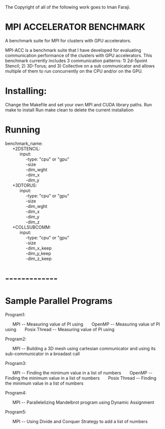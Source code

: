 The Copyright of all of the following work goes to Iman Faraji. 

# MPI ACCELERATOR BENCHMARK

A benchmark suite for MPI for clusters with GPU accelerators.

MPI-ACC is a benchmark suite that I have developed for evaluating communication performance of the clusters with GPU accelerators. This benchmark currently includes 3 communication patterns: 1) 2d-5point Stencil; 2) 3D-Torus; and 3) Collective on a sub communicator and allows multiple of them to run concurrently on the CPU and/or on the GPU. 

# Installing:
Change the Makefile and set your own MPI and CUDA library paths.
Run make to install
Run make clean to delete the current installation


# Running

benchmark_name: <br />
&nbsp;&nbsp;&nbsp;&nbsp;&nbsp;&nbsp;+2DSTENCIL: <br />
&nbsp;&nbsp;&nbsp;&nbsp;&nbsp;&nbsp;&nbsp;&nbsp;&nbsp;&nbsp;&nbsp;&nbsp;input: <br />
&nbsp;&nbsp;&nbsp;&nbsp;&nbsp;&nbsp;&nbsp;&nbsp;&nbsp;&nbsp;&nbsp;&nbsp;&nbsp;&nbsp;&nbsp;&nbsp;&nbsp;-type: "cpu" or "gpu" <br />
&nbsp;&nbsp;&nbsp;&nbsp;&nbsp;&nbsp;&nbsp;&nbsp;&nbsp;&nbsp;&nbsp;&nbsp;&nbsp;&nbsp;&nbsp;&nbsp;&nbsp;-size <br />
&nbsp;&nbsp;&nbsp;&nbsp;&nbsp;&nbsp;&nbsp;&nbsp;&nbsp;&nbsp;&nbsp;&nbsp;&nbsp;&nbsp;&nbsp;&nbsp;&nbsp;-dim_wght <br />
&nbsp;&nbsp;&nbsp;&nbsp;&nbsp;&nbsp;&nbsp;&nbsp;&nbsp;&nbsp;&nbsp;&nbsp;&nbsp;&nbsp;&nbsp;&nbsp;&nbsp;-dim_x <br />
&nbsp;&nbsp;&nbsp;&nbsp;&nbsp;&nbsp;&nbsp;&nbsp;&nbsp;&nbsp;&nbsp;&nbsp;&nbsp;&nbsp;&nbsp;&nbsp;&nbsp;-dim_y <br />
&nbsp;&nbsp;&nbsp;&nbsp;&nbsp;&nbsp;+3DTORUS: <br />
&nbsp;&nbsp;&nbsp;&nbsp;&nbsp;&nbsp;&nbsp;&nbsp;&nbsp;&nbsp;&nbsp;&nbsp;input: <br />
&nbsp;&nbsp;&nbsp;&nbsp;&nbsp;&nbsp;&nbsp;&nbsp;&nbsp;&nbsp;&nbsp;&nbsp;&nbsp;&nbsp;&nbsp;&nbsp;&nbsp;-type: "cpu" or "gpu" <br />
&nbsp;&nbsp;&nbsp;&nbsp;&nbsp;&nbsp;&nbsp;&nbsp;&nbsp;&nbsp;&nbsp;&nbsp;&nbsp;&nbsp;&nbsp;&nbsp;&nbsp;-size <br />
&nbsp;&nbsp;&nbsp;&nbsp;&nbsp;&nbsp;&nbsp;&nbsp;&nbsp;&nbsp;&nbsp;&nbsp;&nbsp;&nbsp;&nbsp;&nbsp;&nbsp;-dim_wght <br />
&nbsp;&nbsp;&nbsp;&nbsp;&nbsp;&nbsp;&nbsp;&nbsp;&nbsp;&nbsp;&nbsp;&nbsp;&nbsp;&nbsp;&nbsp;&nbsp;&nbsp;-dim_x <br />
&nbsp;&nbsp;&nbsp;&nbsp;&nbsp;&nbsp;&nbsp;&nbsp;&nbsp;&nbsp;&nbsp;&nbsp;&nbsp;&nbsp;&nbsp;&nbsp;&nbsp;-dim_y <br />
&nbsp;&nbsp;&nbsp;&nbsp;&nbsp;&nbsp;&nbsp;&nbsp;&nbsp;&nbsp;&nbsp;&nbsp;&nbsp;&nbsp;&nbsp;&nbsp;&nbsp;-dim_z <br />
&nbsp;&nbsp;&nbsp;&nbsp;&nbsp;&nbsp;+COLLSUBCOMM: <br />
&nbsp;&nbsp;&nbsp;&nbsp;&nbsp;&nbsp;&nbsp;&nbsp;&nbsp;&nbsp;&nbsp;&nbsp;input: <br />
&nbsp;&nbsp;&nbsp;&nbsp;&nbsp;&nbsp;&nbsp;&nbsp;&nbsp;&nbsp;&nbsp;&nbsp;&nbsp;&nbsp;&nbsp;&nbsp;&nbsp;-type: "cpu" or "gpu" <br />
&nbsp;&nbsp;&nbsp;&nbsp;&nbsp;&nbsp;&nbsp;&nbsp;&nbsp;&nbsp;&nbsp;&nbsp;&nbsp;&nbsp;&nbsp;&nbsp;&nbsp;-size <br />
&nbsp;&nbsp;&nbsp;&nbsp;&nbsp;&nbsp;&nbsp;&nbsp;&nbsp;&nbsp;&nbsp;&nbsp;&nbsp;&nbsp;&nbsp;&nbsp;&nbsp;-dim_x_keep <br />
&nbsp;&nbsp;&nbsp;&nbsp;&nbsp;&nbsp;&nbsp;&nbsp;&nbsp;&nbsp;&nbsp;&nbsp;&nbsp;&nbsp;&nbsp;&nbsp;&nbsp;-dim_y_keep <br />
&nbsp;&nbsp;&nbsp;&nbsp;&nbsp;&nbsp;&nbsp;&nbsp;&nbsp;&nbsp;&nbsp;&nbsp;&nbsp;&nbsp;&nbsp;&nbsp;&nbsp;-dim_z_keep <br />


# -------------

# Sample Parallel Programs

Program1: 

&nbsp;&nbsp;&nbsp;&nbsp;&nbsp;&nbsp;MPI -- Measuring value of PI using 
&nbsp;&nbsp;&nbsp;&nbsp;&nbsp;&nbsp;OpenMP -- Measuring value of PI using 
&nbsp;&nbsp;&nbsp;&nbsp;&nbsp;&nbsp;Posix Thread -- Measuring value of PI using 
        
Program2:

&nbsp;&nbsp;&nbsp;&nbsp;&nbsp;&nbsp;MPI -- Building a 3D mesh using cartesian communicator and using its sub-communicator in a broadast call

Program3: 

&nbsp;&nbsp;&nbsp;&nbsp;&nbsp;&nbsp;MPI -- Finding the minimum value in a list of numbers
&nbsp;&nbsp;&nbsp;&nbsp;&nbsp;&nbsp;OpenMP -- Finding the minimum value in a list of numbers
&nbsp;&nbsp;&nbsp;&nbsp;&nbsp;&nbsp;Posix Thread -- Finding the minimum value in a list of numbers  
    
Program4:     

&nbsp;&nbsp;&nbsp;&nbsp;&nbsp;&nbsp;MPI -- Parallelelizing Mandelbrot program using Dynamic Assignment
      
Program5: 

&nbsp;&nbsp;&nbsp;&nbsp;&nbsp;&nbsp;MPI -- Using Divide and Conquer Strategy to add a list of numbers
